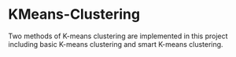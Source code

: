# KMeans-Clustering
Two methods of K-means clustering are implemented in this project including basic K-means clustering and smart K-means clustering. 
